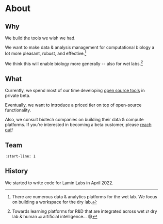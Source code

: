 # About

## Why

We build the tools we wish we had.

We want to make data & analysis management for computational biology a lot more pleasant, robust, and effective.[^workspace]

We think this will enable biology more generally -- also for wet labs.[^vision]

<!-- prettier-ignore -->
[^workspace]: There are numerous data & analytics platforms for the wet lab.
    We focus on building a workspace for the dry lab.
[^vision]: Towards learning platforms for R&D that are integrated across wet ⇄ dry lab & human ⇄ artificial intelligence... 😅

## What

Currently, we spend most of our time developing [open source tools](/products) in private beta.

Eventually, we want to introduce a priced tier on top of open-source functionality.

Also, we consult biotech companies on building their data & compute platforms.
If you’re interested in becoming a beta customer, please [reach out](/contact)!

## Team

```{include} about/team.md
:start-line: 1
```

## History

We started to write code for Lamin Labs in April 2022.

